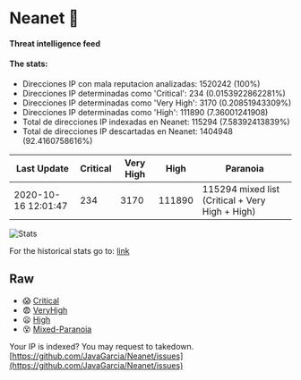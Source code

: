 # Neanet :hocho:
#### Threat intelligence feed
#### The stats:

- Direcciones IP con mala reputacion analizadas: 1520242 (100%)
- Direcciones IP determinadas como 'Critical':  234 (0.0153922862281%)
- Direcciones IP determinadas como 'Very High':  3170 (0.20851943309%)
- Direcciones IP determinadas como 'High':  111890 (7.36001241908)
- Total de direcciones IP indexadas en Neanet:  115294 (7.58392413839%)
- Total de direcciones IP descartadas en Neanet:  1404948 (92.4160758616%)

| Last Update | Critical | Very High | High | Paranoia |
| --- | --- | --- | --- | --- |
| 2020-10-16 12:01:47 | 234 | 3170 | 111890 | 115294 mixed list (Critical + Very High + High)|

![Stats](https://docs.google.com/spreadsheets/d/e/2PACX-1vSnaNMIXVabIpDJjufMlzH7poXnshF3mgd8Is1g9ytUEzVsP5my4Trn8f-xkoLLQ38xpL3HtmUexLo6/pubchart?oid=501124687&format=image)

For the historical stats go to: [link](/stats.csv)
## Raw
- :scream: [Critical](https://raw.githubusercontent.com/JavaGarcia/Neanet/master/blacklists/neanet_critical.txt)
- :fearful: [VeryHigh](https://raw.githubusercontent.com/JavaGarcia/Neanet/master/blacklists/neanet_veryHigh.txtt)
- :frowning: [High](https://raw.githubusercontent.com/JavaGarcia/Neanet/master/blacklists/neanet_high.txt)
- :dizzy_face: [Mixed-Paranoia](https://raw.githubusercontent.com/JavaGarcia/Neanet/master/blacklists/neanet_all.txt)


Your IP is indexed? You may request to takedown. [https://github.com/JavaGarcia/Neanet/issues](https://github.com/JavaGarcia/Neanet/issues)







































































































































































































































































































































































































































































































































































































































































































































































































































































































































































































































































































































































































































































































































































































































































































